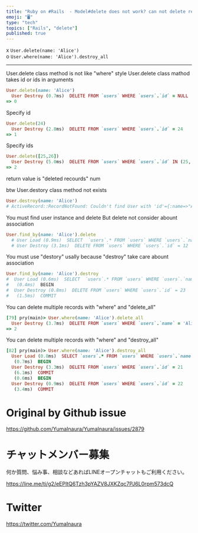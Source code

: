 ```yaml
---
title: "Ruby on #Rails  - Model#delete does not work? can not delete records? "
emoji: "🖥"
type: "tech"
topics: ["Rails", "delete"]
published: true
---
```


x `User.delete(name: 'Alice')`  
o `User.where(name: 'Alice').destroy_all`


---

User.delete class method is not like "where" style
User.delete class mathod takes id or ids in arguments

```rb
User.delete(name: 'Alice')
  User Destroy (0.7ms)  DELETE FROM `users` WHERE `users`.`id` = NULL
=> 0
```

Specify id

```rb
User.delete(24)
  User Destroy (2.8ms)  DELETE FROM `users` WHERE `users`.`id` = 24
=> 1
```

Specify ids

```rb
User.delete([25,26])
  User Destroy (5.0ms)  DELETE FROM `users` WHERE `users`.`id` IN (25, 26)
=> 2
```

return value is "deleted recourds" num

btw User.destory class method not exists

```rb
User.destroy(name: 'Alice')
# ActiveRecord::RecordNotFound: Couldn't find User with 'id'={:name=>"Alice"}
```

You must find user instance and delete
But delete not consider abount association

```rb
User.find_by(name: 'Alice').delete
  # User Load (0.9ms)  SELECT  `users`.* FROM `users` WHERE `users`.`name` = 'Alice' LIMIT 1
  # User Destroy (3.1ms)  DELETE FROM `users` WHERE `users`.`id` = 12
```

You must use "destory" usally because "destroy" take care abount association

```rb
User.find_by(name: 'Alice').destroy
#  User Load (0.6ms)  SELECT  `users`.* FROM `users` WHERE `users`.`name` = 'Alice' LIMIT 1
#   (0.4ms)  BEGIN
#  User Destroy (0.8ms)  DELETE FROM `users` WHERE `users`.`id` = 23
#   (1.5ms)  COMMIT
```

You can delete multiple records with "where" and "delete_all"

```rb
[79] pry(main)> User.where(name: 'Alice').delete_all
  User Destroy (3.7ms)  DELETE FROM `users` WHERE `users`.`name` = 'Alice'
=> 2
```

You can delete multiple records with "where" and "destroy_all"

```rb
[82] pry(main)> User.where(name: 'Alice').destroy_all
  User Load (0.8ms)  SELECT `users`.* FROM `users` WHERE `users`.`name` = 'Alice'
   (0.7ms)  BEGIN
  User Destroy (3.3ms)  DELETE FROM `users` WHERE `users`.`id` = 21
   (6.1ms)  COMMIT
   (0.6ms)  BEGIN
  User Destroy (0.9ms)  DELETE FROM `users` WHERE `users`.`id` = 22
   (3.4ms)  COMMIT

````


# Original by Github issue

https://github.com/YumaInaura/YumaInaura/issues/2879








<!-- Update From Qiita API -->

# チャットメンバー募集


何か質問、悩み事、相談などあればLINEオープンチャットもご利用ください。

https://line.me/ti/g2/eEPltQ6Tzh3pYAZV8JXKZqc7PJ6L0rpm573dcQ





# Twitter


https://twitter.com/YumaInaura


<!-- Update From Qiita API -->



